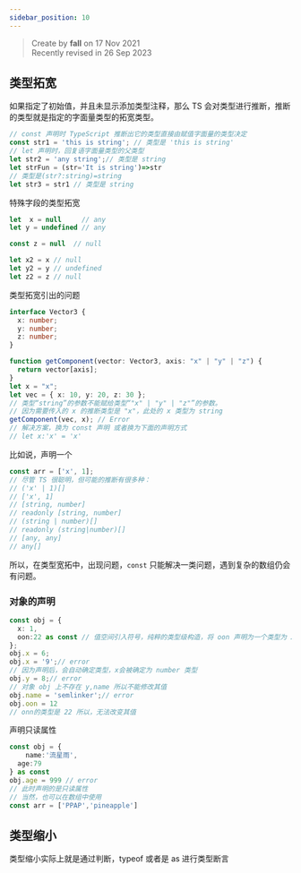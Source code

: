 ```yaml
---
sidebar_position: 10
---
```


> Create by **fall** on 17 Nov 2021<br/>
> Recently revised in 26 Sep 2023

## 类型拓宽

如果指定了初始值，并且未显示添加类型注释，那么 TS 会对类型进行推断，推断的类型就是指定的字面量类型的拓宽类型。

```ts
// const 声明时 TypeScript 推断出它的类型直接由赋值字面量的类型决定
const str1 = 'this is string'; // 类型是 'this is string'
// let 声明时，回复语字面量类型的父类型
let str2 = 'any string';// 类型是 string
let strFun = (str='It is string')=>str
// 类型是(str?:string)=string
let str3 = str1 // 类型是 string
```

特殊字段的类型拓宽

```ts
let  x = null     // any
let y = undefined // any

const z = null  // null

let x2 = x // null
let y2 = y // undefined
let z2 = z // null
```

类型拓宽引出的问题

```ts
interface Vector3 {
  x: number;
  y: number;
  z: number;
}

function getComponent(vector: Vector3, axis: "x" | "y" | "z") {
  return vector[axis];
}
let x = "x";
let vec = { x: 10, y: 20, z: 30 };
// 类型“string”的参数不能赋给类型“"x" | "y" | "z"”的参数。
// 因为需要传入的 x 的推断类型是 "x"，此处的 x 类型为 string
getComponent(vec, x); // Error
// 解决方案，换为 const 声明 或者换为下面的声明方式
// let x:'x' = 'x'
```

比如说，声明一个

```ts
const arr = ['x', 1];
// 尽管 TS 很聪明，但可能的推断有很多种：
// ('x' | 1)[]
// ['x', 1]
// [string, number]
// readonly [string, number]
// (string | number)[]
// readonly (string|number)[]
// [any, any]
// any[]
```

所以，在类型宽拓中，出现问题，`const` 只能解决一类问题，遇到复杂的数组仍会有问题。

### 对象的声明

```ts
const obj = { 
  x: 1,
  oon:22 as const // 值空间引入符号，纯粹的类型级构造，将 oon 声明为一个类型为 22 的数字 
}; 
obj.x = 6; 
obj.x = '9';// error
// 因为声明后，会自动确定类型，x会被确定为 number 类型
obj.y = 8;// error
// 对象 obj 上不存在 y,name 所以不能修改其值
obj.name = 'semlinker';// error
obj.oon = 12
// onn的类型是 22 所以，无法改变其值
```

声明只读属性

```ts
const obj = {
	name:'流星雨',
  age:79
} as const
obj.age = 999 // error
// 此时声明的是只读属性
// 当然，也可以在数组中使用
const arr = ['PPAP','pineapple']
```

## 类型缩小

类型缩小实际上就是通过判断，typeof 或者是 as 进行类型断言